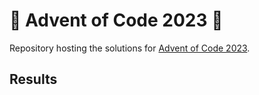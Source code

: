 # 🎅 Advent of Code 2023 🎅

Repository hosting the solutions for [Advent of Code 2023](https://adventofcode.com/).  


## Results